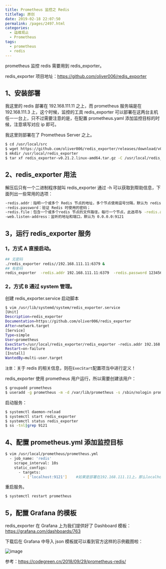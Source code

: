 ```yaml
---
title: Prometheus 监控之 Redis
titleTag: 原创
date: 2019-02-18 22:07:50
permalink: /pages/2497.html
categories:
  - 运维观止
  - Prometheus
tags:
  - prometheus
  - redis
---
```


prometheus 监控 redis 需要用到 redis_exporter。



redis_exporter 项目地址：https://github.com/oliver006/redis_exporter



## 1、安装部署



我这里的 redis 部署在 192.168.111.11 之上，而 prometheus 服务端是在 192.168.111.3 上，这个时候，监控的工具 redis_exporter 可以部署在这两台主机任一一台上，只不过需要注意的是，在配置 prometheus.yaml 添加监控目标的时候，注意填写对应 ip 即可。



我这里则部署在了 Prometheus Server 之上。



```sh
$ cd /usr/local/src
$ wget https://github.com/oliver006/redis_exporter/releases/download/v0.21.2/redis_exporter-v0.21.2.linux-amd64.tar.gz
$ mkdir /usr/local/redis_exporter
$ tar xf redis_exporter-v0.21.2.linux-amd64.tar.gz -C /usr/local/redis_exporter/
```



## 2、redis_exporter 用法



解压后只有一个二进制程序就叫 redis_exporter 通过 -h 可以获取到帮助信息，下面列出一些常用的选项：



```sh
-redis.addr：指明一个或多个 Redis 节点的地址，多个节点使用逗号分隔，默认为 redis://localhost:6379
-redis.password：验证 Redis 时使用的密码；
-redis.file：包含一个或多个redis 节点的文件路径，每行一个节点，此选项与 -redis.addr 互斥。
-web.listen-address：监听的地址和端口，默认为 0.0.0.0:9121
```



## 3，运行 redis_exporter 服务



### 1，方式 A 直接启动。



```sh
## 无密码
./redis_exporter redis//192.168.111.11:6379 &
## 有密码
redis_exporter  -redis.addr 192.168.111.11:6379  -redis.password 123456 
```



### 2，方式 B 通过 system 管理。



创建 redis_exporter.service 启动脚本



```sh
$ vim /usr/lib/systemd/system/redis_exporter.service 
[Unit]
Description=redis_exporter
Documentation=https://github.com/oliver006/redis_exporter
After=network.target
[Service]
Type=simple
User=prometheus
ExecStart=/usr/local/redis_exporter/redis_exporter -redis.addr 192.168.111.11:6379  -redis.password 123456
Restart=on-failure
[Install]
WantedBy=multi-user.target
```



`注意`：关于 redis 的相关信息，则在`ExecStart`配置项当中进行定义！



redis_exporter 使用 prometheus 用户运行，所以需要创建该用户：



```sh
$ groupadd prometheus
$ useradd -g prometheus -m -d /var/lib/prometheus -s /sbin/nologin prometheus
```



启动服务：



```sh
$ systemctl daemon-reload
$ systemctl start redis_exporter
$ systemctl status redis_exporter
$ ss -tnl|grep 9121
```



## 4、配置 prometheus.yml 添加监控目标



```sh
$ vim /usr/local/prometheus/prometheus.yml
  - job_name: 'redis'
    scrape_interval: 10s
    static_configs:
      - targets:
        - ['localhost:9121']    #如果是部署在192.168.111.11上，那么localhost需要改成192.168.111.11
```



重启服务。



```sh
$ systemctl restart prometheus
```



## 5，配置 Grafana 的模板



redis_exporter 在 Grafana 上为我们提供好了 Dashboard 模板：https://grafana.com/dashboards/763



下载后在 Grafana 中导入 json 模板就可以看到官方这样的示例截图啦：





![image](http://t.eryajf.net/imgs/2021/09/9593ff5ea69b016b.jpg)





参考：https://codegreen.cn/2018/09/29/prometheus-redis/
